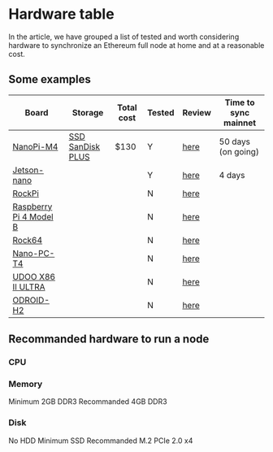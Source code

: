 # Hardware table 

In the article, we have grouped a list of tested and worth considering hardware to synchronize an Ethereum full node at home and at a reasonable cost.

## Some examples

| Board | Storage | Total cost | Tested | Review | Time to sync mainnet |
| -------- | -------- | -------- | -------- | -------- | -------- | 
| [NanoPi-M4](https://www.friendlyarm.com/index.php?route=product/product&product_id=234) | [SSD SanDisk PLUS](https://www.amazon.com/SanDisk-480GB-Solid-State-SDSSDA-480G-G26/dp/B01F9G46Q8/ref=sr_1_1?keywords=SanDisk+SSD+PLUS+480+GB+Sata+III+2.5+Inch+Internal+SSD%2C+Up+to+535+MB%2Fs&qid=1568379405&s=gateway&sr=8-1) | $130 | Y | [here]() | 50 days (on going) |
| [Jetson-nano](https://www.nvidia.com/en-us/autonomous-machines/embedded-systems/jetson-nano/) |  |  | Y | [here]() | 4 days |
| [RockPi](http://rockpi.org/) |  |  | N | [here]() |  |
| [Raspberry Pi 4 Model B](https://www.raspberrypi.org/products/raspberry-pi-4-model-b/) |  |  | N | [here]() |  |
| [Rock64](https://www.pine64.org/devices/single-board-computers/rock64/) |  |  | N | [here]() |  |
| [Nano-PC-T4](https://www.friendlyarm.com/index.php?route=product/product&path=69&product_id=225) |  |  | N | [here]() |  |
| [UDOO X86 II ULTRA](https://www.udoo.org/) |  |  | N | [here]() |  |
| [ODROID-H2](https://www.hardkernel.com/shop/odroid-h2/) |  |  | N | [here]() |  |


## Recommanded hardware to run a node

### CPU

### Memory

Minimum 2GB DDR3
Recommanded 4GB DDR3

### Disk
No HDD
Minimum SSD
Recommanded M.2 PCIe 2.0 x4
